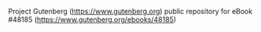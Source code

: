 Project Gutenberg (https://www.gutenberg.org) public repository for eBook #48185 (https://www.gutenberg.org/ebooks/48185)

